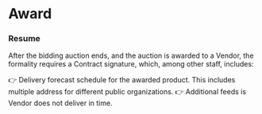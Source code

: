 # Award

### Resume

After the bidding auction ends, and the auction is awarded to a Vendor, the formality requires a Contract signature, which, among other staff, includes:

👉 Delivery forecast schedule for the awarded product. This includes multiple address for different public organizations.
👉 Additional feeds is Vendor does not deliver in time.

